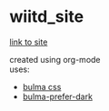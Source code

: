 # wiitd_site
[link to site](https://wiitd.github.io/)  
  
  
created using org-mode  
uses:
 - [bulma css](https://bulma.io/)
 - [bulma-prefer-dark](https://github.com/jloh/bulma-prefers-dark)
